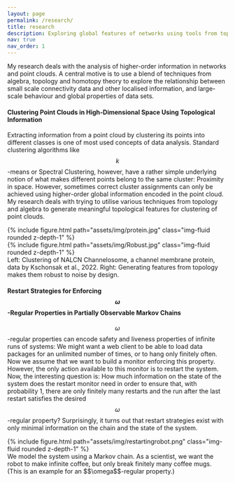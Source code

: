 ```yaml
---
layout: page
permalink: /research/
title: research
description: Exploring global features of networks using tools from topology, algebra, and homotopy theory
nav: true
nav_order: 1
---
```


My research deals with the analysis of higher-order information in networks and point clouds. A central motive is to use a blend of techniques from algebra, topology and homotopy theory to explore the relationship between small scale connectivity data and other localised information, and large-scale behaviour and global properties of data sets.

#### Clustering Point Clouds in High-Dimensional Space Using Topological Information

Extracting information from a point cloud by clustering its points into different classes is one of most used concepts of data analysis. Standard clustering algorithms like $$k$$-means or Spectral Clustering, however, have a rather simple underlying notion of what makes different points belong to the same cluster: Proximity in space. However, sometimes correct cluster assignments can only be achieved using higher-order global information encoded in the point cloud. My research deals with trying to utilise various techniques from topology and algebra to generate meaningful topological features for clustering of point clouds.

<div class="row mt-3">
    <div class="col-sm mt-3 mt-md-0">
        {% include figure.html path="assets/img/protein.jpg" class="img-fluid rounded z-depth-1" %}
    </div>
    <div class="col-sm mt-3 mt-md-0">
        {% include figure.html path="assets/img/Robust.jpg" class="img-fluid rounded z-depth-1" %}
    </div>
</div>

<div class="caption">
    Left: Clustering of NALCN Channelosome, a channel membrane protein, data by Kschonsak et al., 2022. Right: Generating features from topology makes them robust to noise by design.
</div>

#### Restart Strategies for Enforcing $$\omega$$-Regular Properties in Partially Observable Markov Chains

$$\omega$$-regular properties can encode safety and liveness properties of infinite runs of systems: We might want a web client to be able to load data packages for an unlimited number of times, or to hang only finitely often. Now we assume that we want to build a monitor enforcing this property. However, the only action available to this monitor is to restart the system. Now, the interesting question is: How much information on the state of the system does the restart monitor need in order to ensure that, with probability 1, there are only finitely many restarts and the run after the last restart satisfies the desired $$\omega$$-regular property? Surprisingly, it turns out that restart strategies exist with only minimal information on the chain and the state of the system.

<div class="row mt-3">
    <div class="col-sm mt-3 mt-md-0">
        {% include figure.html path="assets/img/restartingrobot.png" class="img-fluid rounded z-depth-1" %}
    </div>
</div>
<div class="caption">
    We model the system using a Markov chain. As a scientist, we want the robot to make infinite coffee, but only break finitely many coffee mugs. (This is an example for an $$\omega$$-regular property.)
</div>
